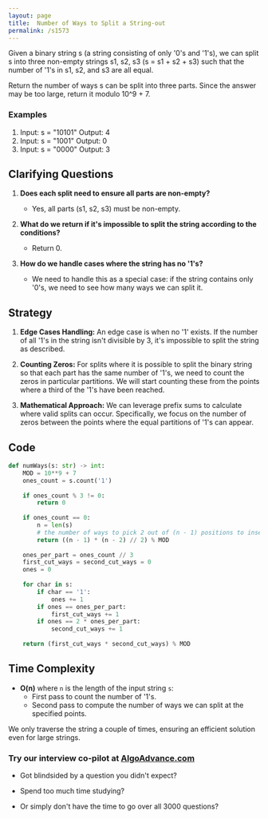 ```yaml
---
layout: page
title:  Number of Ways to Split a String-out
permalink: /s1573
---
```


Given a binary string s (a string consisting of only '0's and '1's), we can split s into three non-empty strings s1, s2, s3 (s = s1 + s2 + s3) such that the number of '1's in s1, s2, and s3 are all equal. 

Return the number of ways s can be split into three parts. Since the answer may be too large, return it modulo 10^9 + 7.

### Examples

1. Input: s = "10101"
   Output: 4
2. Input: s = "1001"
   Output: 0
3. Input: s = "0000"
   Output: 3

## Clarifying Questions

1. **Does each split need to ensure all parts are non-empty?**
   - Yes, all parts (s1, s2, s3) must be non-empty.

2. **What do we return if it's impossible to split the string according to the conditions?**
   - Return 0.

3. **How do we handle cases where the string has no '1's?**
   - We need to handle this as a special case: if the string contains only '0's, we need to see how many ways we can split it.

## Strategy

1. **Edge Cases Handling:** An edge case is when no '1' exists. If the number of all '1's in the string isn't divisible by 3, it's impossible to split the string as described.

2. **Counting Zeros:** For splits where it is possible to split the binary string so that each part has the same number of '1's, we need to count the zeros in particular partitions. We will start counting these from the points where a third of the '1's have been reached.

3. **Mathematical Approach:** We can leverage prefix sums to calculate where valid splits can occur. Specifically, we focus on the number of zeros between the points where the equal partitions of '1's can appear.

## Code

```python
def numWays(s: str) -> int:
    MOD = 10**9 + 7
    ones_count = s.count('1')
    
    if ones_count % 3 != 0:
        return 0
    
    if ones_count == 0:
        n = len(s)
        # the number of ways to pick 2 out of (n - 1) positions to insert the splits
        return ((n - 1) * (n - 2) // 2) % MOD
    
    ones_per_part = ones_count // 3
    first_cut_ways = second_cut_ways = 0
    ones = 0
    
    for char in s:
        if char == '1':
            ones += 1
        if ones == ones_per_part:
            first_cut_ways += 1
        if ones == 2 * ones_per_part:
            second_cut_ways += 1
    
    return (first_cut_ways * second_cut_ways) % MOD
```

## Time Complexity

- **O(n)** where `n` is the length of the input string `s`:
  - First pass to count the number of '1's.
  - Second pass to compute the number of ways we can split at the specified points.

We only traverse the string a couple of times, ensuring an efficient solution even for large strings.


### Try our interview co-pilot at [AlgoAdvance.com](https://algoAdvance.com)

- Got blindsided by a question you didn't expect?

- Spend too much time studying?

- Or simply don't have the time to go over all 3000 questions?

